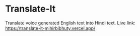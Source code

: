 # Translate-It
Translate voice generated English text into Hindi text.
Live link: https://translate-it-mihirbibhuty.vercel.app/
